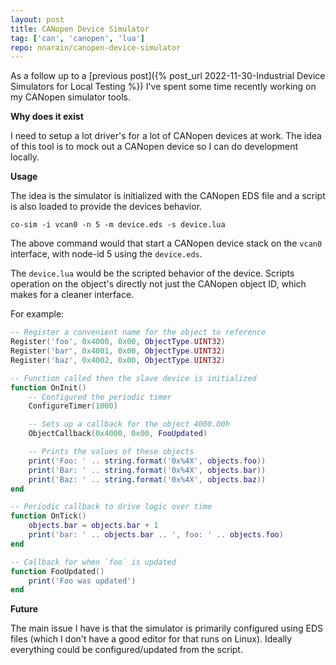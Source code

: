 ```yaml
---
layout: post
title: CANopen Device Simulator
tag: ['can', 'canopen', 'lua']
repo: nnarain/canopen-device-simulator
---
```


As a follow up to a [previous post]({% post_url 2022-11-30-Industrial Device Simulators for Local Testing %}) I've spent some time recently working on my CANopen simulator tools.

**Why does it exist**

I need to setup a lot driver's for a lot of CANopen devices at work. The idea of this tool is to mock out a CANopen device so I can do development locally.

**Usage**

The idea is the simulator is initialized with the CANopen EDS file and a script is also loaded to provide the devices behavior.

```
co-sim -i vcan0 -n 5 -m device.eds -s device.lua
```

The above command would that start a CANopen device stack on the `vcan0` interface, with node-id 5 using the `device.eds`.

The `device.lua` would be the scripted behavior of the device. Scripts operation on the object's directly not just the CANopen object ID, which makes for a cleaner interface.

For example:

```lua
-- Register a convenient name for the object to reference
Register('foo', 0x4000, 0x00, ObjectType.UINT32)
Register('bar', 0x4001, 0x00, ObjectType.UINT32)
Register('baz', 0x4002, 0x00, ObjectType.UINT32)

-- Function called then the slave device is initialized
function OnInit()
    -- Configured the periodic timer
    ConfigureTimer(1000)

    -- Sets up a callback for the object 4000.00h
    ObjectCallback(0x4000, 0x00, FooUpdated)

    -- Prints the values of these objects
    print('Foo: ' .. string.format('0x%4X', objects.foo))
    print('Bar: ' .. string.format('0x%4X', objects.bar))
    print('Baz: ' .. string.format('0x%4X', objects.baz))
end

-- Periodic callback to drive logic over time
function OnTick()
    objects.bar = objects.bar + 1
    print('bar: ' .. objects.bar .. ', foo: ' .. objects.foo)
end

-- Callback for when `foo` is updated
function FooUpdated()
    print('Foo was updated')
end
```

**Future**

The main issue I have is that the simulator is primarily configured using EDS files (which I don't have a good editor for that runs on Linux). Ideally everything could be configured/updated from the script.
